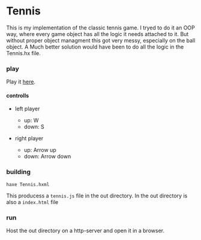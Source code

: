 
# Tennis

This is my implementation of the classic tennis game.
I tryed to do it an OOP way, where every game object has all the logic it needs attached to it. But without proper object managment this got very messy, especially on the ball object. A Much better solution would have been to do all the logic in the Tennis.hx file. 


### play

Play it [here](https://philip-erd.github.io/CodeTheClassics/games/tennis/index.html).

#### controlls

- left player
  - up: W
  - down: S

- right player
  - up: Arrow up
  - down: Arrow down


### building

`haxe Tennis.hxml`

This producess a `tennis.js` file in the out directory. In the out directory is also a `index.html` file

### run
Host the out directory on a http-server and open it in a browser.
